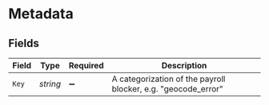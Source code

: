 # Metadata


## Fields

| Field                                                         | Type                                                          | Required                                                      | Description                                                   |
| ------------------------------------------------------------- | ------------------------------------------------------------- | ------------------------------------------------------------- | ------------------------------------------------------------- |
| `Key`                                                         | *string*                                                      | :heavy_minus_sign:                                            | A categorization of the payroll blocker, e.g. "geocode_error" |
